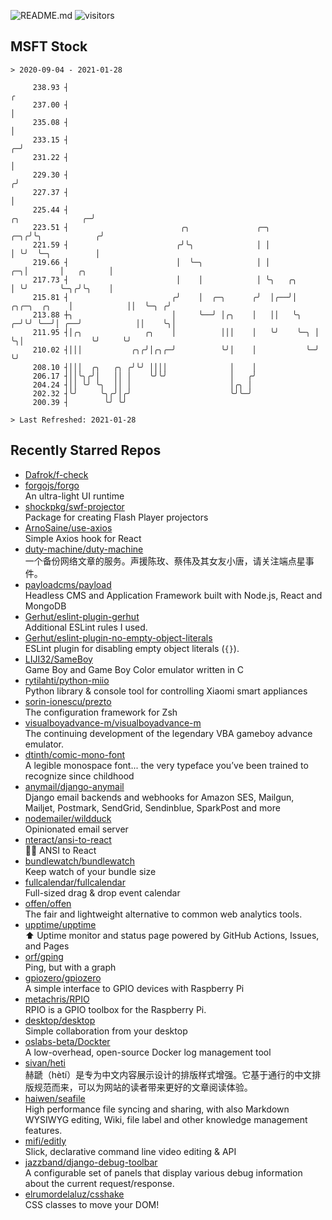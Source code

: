 ![README.md](https://github.com/Gerhut/Gerhut/workflows/README.md/badge.svg)
![visitors](https://visitors.vercel.app/Gerhut/Gerhut?token=8cf69d1f6813d272ef062726b6070c9be4ff72038cfe5a7ded7384a8da65d866)

## MSFT Stock

```
> 2020-09-04 - 2021-01-28

     238.93 ┤                                                                                                  ╭ 
     237.00 ┤                                                                                                  │ 
     235.08 ┤                                                                                                  │ 
     233.15 ┤                                                                                                ╭─╯ 
     231.22 ┤                                                                                                │   
     229.30 ┤                                                                                               ╭╯   
     227.37 ┤                                                                                               │    
     225.44 ┤                                                                             ╭╮              ╭─╯    
     223.51 ┤                         ╭╮               ╭─╮                            ╭─╮╭╯╰╮            ╭╯      
     221.59 ┤                        ╭╯╰╮              │ │                            │ ╰╯  ╰─╮          │       
     219.66 ┤                        │  ╰─╮            │ │                         ╭─╮│       │   ╭╮     │       
     217.73 ┤                        │    │            │ ╰╮   ╭╮                   │ ╰╯       ╰─╮╭╯╰╮    │       
     215.81 ┤                       ╭╯    │  ╭─╮      ╭╯  │╭──╯│      ╭╮╭─╮  ╭╮    │            ││  ╰─╮ ╭╯       
     213.88 ┼╮                      │     ╰──╯ │╭╮    │   ││   ╰╮   ╭─╯╰╯ ╰──╯│ ╭──╯            ││    ╰╮│        
     211.95 ┤│╭╮              ╭╮    │          │││    │   ╰╯    ╰─╮ │         ╰╮│               ╰╯     ╰╯        
     210.02 ┤│││           ╭╮╭╯│╭╮╭─╯          ╰╯│    │           ╰─╯          ╰╯                                
     208.10 ┤│││  ╭╮   ╭╮ ╭╯╰╯ ││││              │    │                                                          
     206.17 ┤││╰╮╭╯│   ││ │    ╰╯╰╯              │   ╭╯                                                          
     204.24 ┤││ ╰╯ ╰╮  ││ │                      │╭╮ │                                                           
     202.32 ┤╰╯     ╰╮╭╯│╭╯                      ╰╯╰─╯                                                           
     200.39 ┤        ╰╯ ╰╯                                                                                       

> Last Refreshed: 2021-01-28
```

## Recently Starred Repos

- [Dafrok/f-check](https://github.com/Dafrok/f-check)  
- [forgojs/forgo](https://github.com/forgojs/forgo)  
  An ultra-light UI runtime
- [shockpkg/swf-projector](https://github.com/shockpkg/swf-projector)  
  Package for creating Flash Player projectors
- [ArnoSaine/use-axios](https://github.com/ArnoSaine/use-axios)  
  Simple Axios hook for React
- [duty-machine/duty-machine](https://github.com/duty-machine/duty-machine)  
  一个备份网络文章的服务。声援陈玫、蔡伟及其女友小唐，请关注端点星事件。
- [payloadcms/payload](https://github.com/payloadcms/payload)  
  Headless CMS and Application Framework built with Node.js, React and MongoDB
- [Gerhut/eslint-plugin-gerhut](https://github.com/Gerhut/eslint-plugin-gerhut)  
  Additional ESLint rules I used.
- [Gerhut/eslint-plugin-no-empty-object-literals](https://github.com/Gerhut/eslint-plugin-no-empty-object-literals)  
  ESLint plugin for disabling empty object literals (`{}`).
- [LIJI32/SameBoy](https://github.com/LIJI32/SameBoy)  
  Game Boy and Game Boy Color emulator written in C
- [rytilahti/python-miio](https://github.com/rytilahti/python-miio)  
  Python library & console tool for controlling Xiaomi smart appliances
- [sorin-ionescu/prezto](https://github.com/sorin-ionescu/prezto)  
  The configuration framework for Zsh
- [visualboyadvance-m/visualboyadvance-m](https://github.com/visualboyadvance-m/visualboyadvance-m)  
  The continuing development of the legendary VBA gameboy advance emulator.
- [dtinth/comic-mono-font](https://github.com/dtinth/comic-mono-font)  
  A legible monospace font... the very typeface you’ve been trained to recognize since childhood
- [anymail/django-anymail](https://github.com/anymail/django-anymail)  
  Django email backends and webhooks for Amazon SES, Mailgun, Mailjet, Postmark, SendGrid, Sendinblue, SparkPost and more
- [nodemailer/wildduck](https://github.com/nodemailer/wildduck)  
  Opinionated email server
- [nteract/ansi-to-react](https://github.com/nteract/ansi-to-react)  
  :guardsman: ANSI to React
- [bundlewatch/bundlewatch](https://github.com/bundlewatch/bundlewatch)  
  Keep watch of your bundle size
- [fullcalendar/fullcalendar](https://github.com/fullcalendar/fullcalendar)  
  Full-sized drag & drop event calendar
- [offen/offen](https://github.com/offen/offen)  
  The fair and lightweight alternative to common web analytics tools. 
- [upptime/upptime](https://github.com/upptime/upptime)  
  ⬆️ Uptime monitor and status page powered by GitHub Actions, Issues, and Pages
- [orf/gping](https://github.com/orf/gping)  
  Ping, but with a graph
- [gpiozero/gpiozero](https://github.com/gpiozero/gpiozero)  
  A simple interface to GPIO devices with Raspberry Pi
- [metachris/RPIO](https://github.com/metachris/RPIO)  
  RPIO is a GPIO toolbox for the Raspberry Pi.
- [desktop/desktop](https://github.com/desktop/desktop)  
  Simple collaboration from your desktop
- [oslabs-beta/Dockter](https://github.com/oslabs-beta/Dockter)  
  A low-overhead, open-source Docker log management tool
- [sivan/heti](https://github.com/sivan/heti)  
  赫蹏（hètí）是专为中文内容展示设计的排版样式增强。它基于通行的中文排版规范而来，可以为网站的读者带来更好的文章阅读体验。
- [haiwen/seafile](https://github.com/haiwen/seafile)  
  High performance file syncing and sharing, with also Markdown WYSIWYG editing, Wiki, file label and other knowledge management features.
- [mifi/editly](https://github.com/mifi/editly)  
  Slick, declarative command line video editing & API
- [jazzband/django-debug-toolbar](https://github.com/jazzband/django-debug-toolbar)  
  A configurable set of panels that display various debug information about the current request/response.
- [elrumordelaluz/csshake](https://github.com/elrumordelaluz/csshake)  
  CSS classes to move your DOM!
